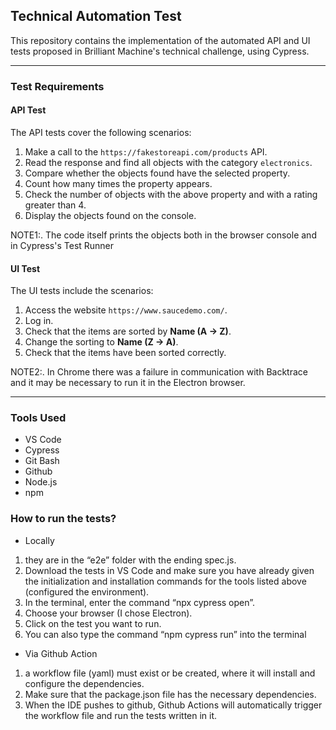 ## Technical Automation Test

This repository contains the implementation of the automated API and UI tests proposed in Brilliant Machine's technical challenge, using Cypress. 

---

### **Test Requirements**

#### **API Test**

The API tests cover the following scenarios:
1. Make a call to the `https://fakestoreapi.com/products` API.
2. Read the response and find all objects with the category `electronics`.
3. Compare whether the objects found have the selected property.
4. Count how many times the property appears.
5. Check the number of objects with the above property and with a rating greater than 4.
6. Display the objects found on the console.

NOTE1:. The code itself prints the objects both in the browser console and in Cypress's Test Runner

#### **UI Test**

The UI tests include the scenarios:

1. Access the website `https://www.saucedemo.com/`.
2. Log in.
3. Check that the items are sorted by **Name (A -> Z)**.
4. Change the sorting to **Name (Z -> A)**.
5. Check that the items have been sorted correctly.

NOTE2:. In Chrome there was a failure in communication with Backtrace and it may be necessary to run it in the Electron browser.

---

### **Tools Used**

- VS Code
- Cypress
- Git Bash
- Github
- Node.js
- npm

### **How to run the tests?**

- Locally

1. they are in the “e2e” folder with the ending spec.js.
2. Download the tests in VS Code and make sure you have already given the initialization and installation commands for the tools listed above (configured the environment).
3. In the terminal, enter the command “npx cypress open”.
4. Choose your browser (I chose Electron).
5. Click on the test you want to run.
6. You can also type the command “npm cypress run” into the terminal

- Via Github Action

1. a workflow file (yaml) must exist or be created, where it will install and configure the dependencies.
2. Make sure that the package.json file has the necessary dependencies.
3. When the IDE pushes to github, Github Actions will automatically trigger the workflow file and run the tests written in it.
